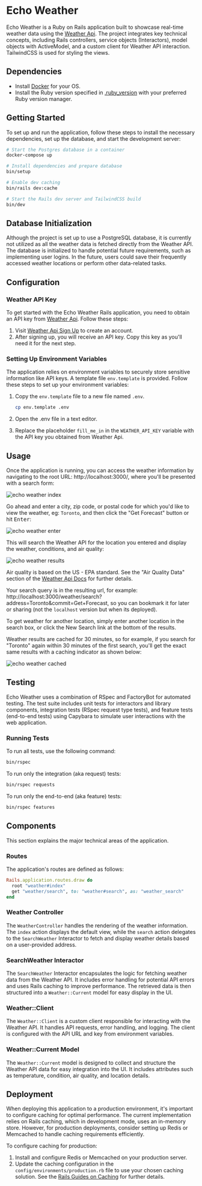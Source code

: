 # Echo Weather

Echo Weather is a Ruby on Rails application built to showcase real-time weather data using the [Weather Api](https://www.weatherapi.com/docs/). The project integrates key technical concepts, including Rails controllers, service objects (Interactors), model objects with ActiveModel, and a custom client for Weather API interaction. TailwindCSS is used for styling the views.

## Dependencies

* Install [Docker](https://www.docker.com/) for your OS.
* Install the Ruby version specified in [.ruby_version](.ruby_version) with your preferred Ruby version manager.

## Getting Started

To set up and run the application, follow these steps to install the necessary dependencies, set up the database, and start the development server:

```bash
# Start the Postgres database in a container
docker-compose up

# Install dependencies and prepare database
bin/setup

# Enable dev caching
bin/rails dev:cache

# Start the Rails dev server and TailwindCSS build
bin/dev
```

## Database Initialization

Although the project is set up to use a PostgreSQL database, it is currently not utilized as all the weather data is fetched directly from the Weather API. The database is initialized to handle potential future requirements, such as implementing user logins. In the future, users could save their frequently accessed weather locations or perform other data-related tasks.

## Configuration

### Weather API Key

To get started with the Echo Weather Rails application, you need to obtain an API key from [Weather Api](https://www.weatherapi.com/). Follow these steps:

1. Visit [Weather Api Sign Up](https://www.weatherapi.com/signup.aspx) to create an account.
2. After signing up, you will receive an API key. Copy this key as you'll need it for the next step.

### Setting Up Environment Variables

The application relies on environment variables to securely store sensitive information like API keys. A template file `env.template` is provided. Follow these steps to set up your environment variables:

1. Copy the `env.template` file to a new file named `.env`.

   ```bash
   cp env.template .env
   ```

2. Open the .env file in a text editor.
3. Replace the placeholder `fill_me_in` in the `WEATHER_API_KEY` variable with the API key you obtained from Weather Api.

## Usage

Once the application is running, you can access the weather information by navigating to the root URL: http://localhost:3000/, where you'll be presented with a search form:

![echo weather index](docs/doc-images/echo-weather-index.png "echo weather index")

Go ahead and enter a city, zip code, or postal code for which you'd like to view the weather, eg: `Toronto`, and then click the "Get Forecast" button or hit <kbd>Enter</kbd>:

![echo weather enter](docs/doc-images/echo-weather-enter.png "echo weather enter")

This will search the Weather API for the location you entered and display the weather, conditions, and air quality:

![echo weather results](docs/doc-images/echo-weather-results.png "echo weather results")

Air quality is based on the US - EPA standard. See the "Air Quality Data" section of the [Weather Api Docs](https://www.weatherapi.com/docs/) for further details.

Your search query is in the resulting url, for example: http://localhost:3000/weather/search?address=Toronto&commit=Get+Forecast, so you can bookmark it for later or sharing (not the `localhost` version but when its deployed).

To get weather for another location, simply enter another location in the search box, or click the New Search link at the bottom of the results.

Weather results are cached for 30 minutes, so for example, if you search for "Toronto" again within 30 minutes of the first search, you'll get the exact same results with a caching indicator as shown below:

![echo weather cached](docs/doc-images/echo-weather-cached.png "echo weather cached")

## Testing

Echo Weather uses a combination of RSpec and FactoryBot for automated testing. The test suite includes unit tests for interactors and library components, integration tests (RSpec request type tests), and feature tests (end-to-end tests) using Capybara to simulate user interactions with the web application.

### Running Tests

To run all tests, use the following command:

```bash
bin/rspec
```

To run only the integration (aka request) tests:

```bash
bin/rspec requests
```

To run only the end-to-end (aka feature) tests:

```bash
bin/rspec features
```

## Components

This section explains the major technical areas of the application.

### Routes

The application's routes are defined as follows:

```ruby
Rails.application.routes.draw do
  root "weather#index"
  get "weather/search", to: "weather#search", as: "weather_search"
end
```

### Weather Controller

The `WeatherController` handles the rendering of the weather information. The `index` action displays the default view, while the `search` action delegates to the `SearchWeather` Interactor to fetch and display weather details based on a user-provided address.

### SearchWeather Interactor

The `SearchWeather` Interactor encapsulates the logic for fetching weather data from the Weather API. It includes error handling for potential API errors and uses Rails caching to improve performance. The retrieved data is then structured into a `Weather::Current` model for easy display in the UI.

### Weather::Client

The `Weather::Client` is a custom client responsible for interacting with the Weather API. It handles API requests, error handling, and logging. The client is configured with the API URL and key from environment variables.

### Weather::Current Model

The `Weather::Current` model is designed to collect and structure the Weather API data for easy integration into the UI. It includes attributes such as temperature, condition, air quality, and location details.

## Deployment

When deploying this application to a production environment, it's important to configure caching for optimal performance. The current implementation relies on Rails caching, which in development mode, uses an in-memory store. However, for production deployments, consider setting up Redis or Memcached to handle caching requirements efficiently.

To configure caching for production:

1. Install and configure Redis or Memcached on your production server.
2. Update the caching configuration in the `config/environments/production.rb` file to use your chosen caching solution. See the [Rails Guides on Caching](https://guides.rubyonrails.org/caching_with_rails.html) for further details.
